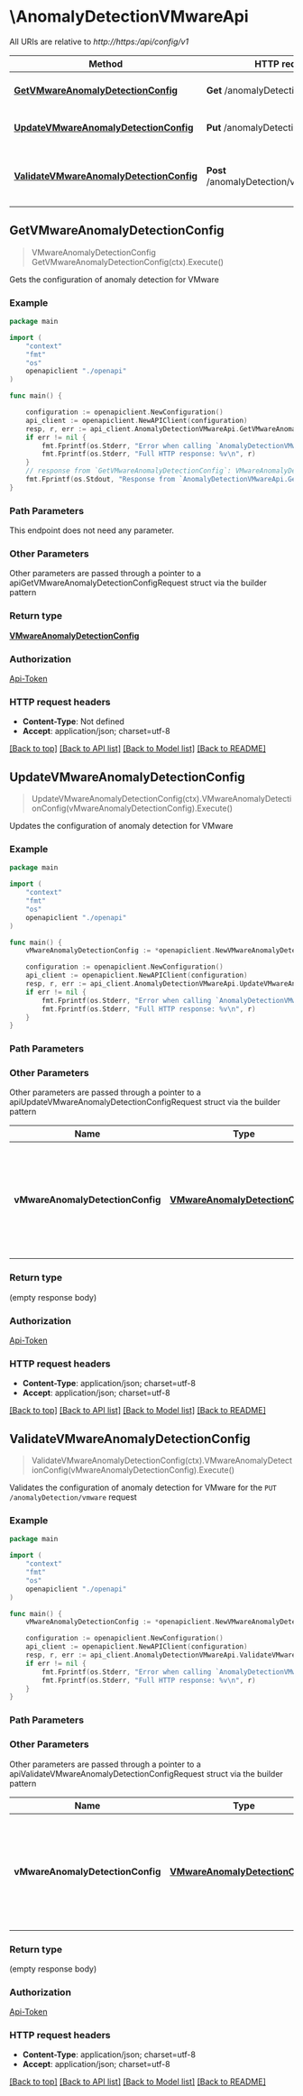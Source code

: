 # \AnomalyDetectionVMwareApi

All URIs are relative to *http://https:/api/config/v1*

Method | HTTP request | Description
------------- | ------------- | -------------
[**GetVMwareAnomalyDetectionConfig**](AnomalyDetectionVMwareApi.md#GetVMwareAnomalyDetectionConfig) | **Get** /anomalyDetection/vmware | Gets the configuration of anomaly detection for VMware
[**UpdateVMwareAnomalyDetectionConfig**](AnomalyDetectionVMwareApi.md#UpdateVMwareAnomalyDetectionConfig) | **Put** /anomalyDetection/vmware | Updates the configuration of anomaly detection for VMware
[**ValidateVMwareAnomalyDetectionConfig**](AnomalyDetectionVMwareApi.md#ValidateVMwareAnomalyDetectionConfig) | **Post** /anomalyDetection/vmware/validator | Validates the configuration of anomaly detection for VMware for the &#x60;PUT /anomalyDetection/vmware&#x60; request



## GetVMwareAnomalyDetectionConfig

> VMwareAnomalyDetectionConfig GetVMwareAnomalyDetectionConfig(ctx).Execute()

Gets the configuration of anomaly detection for VMware

### Example

```go
package main

import (
    "context"
    "fmt"
    "os"
    openapiclient "./openapi"
)

func main() {

    configuration := openapiclient.NewConfiguration()
    api_client := openapiclient.NewAPIClient(configuration)
    resp, r, err := api_client.AnomalyDetectionVMwareApi.GetVMwareAnomalyDetectionConfig(context.Background()).Execute()
    if err != nil {
        fmt.Fprintf(os.Stderr, "Error when calling `AnomalyDetectionVMwareApi.GetVMwareAnomalyDetectionConfig``: %v\n", err)
        fmt.Fprintf(os.Stderr, "Full HTTP response: %v\n", r)
    }
    // response from `GetVMwareAnomalyDetectionConfig`: VMwareAnomalyDetectionConfig
    fmt.Fprintf(os.Stdout, "Response from `AnomalyDetectionVMwareApi.GetVMwareAnomalyDetectionConfig`: %v\n", resp)
}
```

### Path Parameters

This endpoint does not need any parameter.

### Other Parameters

Other parameters are passed through a pointer to a apiGetVMwareAnomalyDetectionConfigRequest struct via the builder pattern


### Return type

[**VMwareAnomalyDetectionConfig**](VMwareAnomalyDetectionConfig.md)

### Authorization

[Api-Token](../README.md#Api-Token)

### HTTP request headers

- **Content-Type**: Not defined
- **Accept**: application/json; charset=utf-8

[[Back to top]](#) [[Back to API list]](../README.md#documentation-for-api-endpoints)
[[Back to Model list]](../README.md#documentation-for-models)
[[Back to README]](../README.md)


## UpdateVMwareAnomalyDetectionConfig

> UpdateVMwareAnomalyDetectionConfig(ctx).VMwareAnomalyDetectionConfig(vMwareAnomalyDetectionConfig).Execute()

Updates the configuration of anomaly detection for VMware

### Example

```go
package main

import (
    "context"
    "fmt"
    "os"
    openapiclient "./openapi"
)

func main() {
    vMwareAnomalyDetectionConfig := *openapiclient.NewVMwareAnomalyDetectionConfig(*openapiclient.NewEsxiHighCpuSaturationConfig(false), *openapiclient.NewEsxiHighMemoryDetectionConfig(false), *openapiclient.NewOverloadedStorageDetectionConfig(false), *openapiclient.NewUndersizedStorageDetectionConfig(false), *openapiclient.NewSlowPhysicalStorageDetectionConfig(false), *openapiclient.NewDroppedPacketsDetectionConfig(false), *openapiclient.NewLowDatastoreSpaceDetectionConfig(false)) // VMwareAnomalyDetectionConfig | JSON body of the request, containing parameters of the VMware anomaly detection configuration. (optional)

    configuration := openapiclient.NewConfiguration()
    api_client := openapiclient.NewAPIClient(configuration)
    resp, r, err := api_client.AnomalyDetectionVMwareApi.UpdateVMwareAnomalyDetectionConfig(context.Background()).VMwareAnomalyDetectionConfig(vMwareAnomalyDetectionConfig).Execute()
    if err != nil {
        fmt.Fprintf(os.Stderr, "Error when calling `AnomalyDetectionVMwareApi.UpdateVMwareAnomalyDetectionConfig``: %v\n", err)
        fmt.Fprintf(os.Stderr, "Full HTTP response: %v\n", r)
    }
}
```

### Path Parameters



### Other Parameters

Other parameters are passed through a pointer to a apiUpdateVMwareAnomalyDetectionConfigRequest struct via the builder pattern


Name | Type | Description  | Notes
------------- | ------------- | ------------- | -------------
 **vMwareAnomalyDetectionConfig** | [**VMwareAnomalyDetectionConfig**](VMwareAnomalyDetectionConfig.md) | JSON body of the request, containing parameters of the VMware anomaly detection configuration. | 

### Return type

 (empty response body)

### Authorization

[Api-Token](../README.md#Api-Token)

### HTTP request headers

- **Content-Type**: application/json; charset=utf-8
- **Accept**: application/json; charset=utf-8

[[Back to top]](#) [[Back to API list]](../README.md#documentation-for-api-endpoints)
[[Back to Model list]](../README.md#documentation-for-models)
[[Back to README]](../README.md)


## ValidateVMwareAnomalyDetectionConfig

> ValidateVMwareAnomalyDetectionConfig(ctx).VMwareAnomalyDetectionConfig(vMwareAnomalyDetectionConfig).Execute()

Validates the configuration of anomaly detection for VMware for the `PUT /anomalyDetection/vmware` request

### Example

```go
package main

import (
    "context"
    "fmt"
    "os"
    openapiclient "./openapi"
)

func main() {
    vMwareAnomalyDetectionConfig := *openapiclient.NewVMwareAnomalyDetectionConfig(*openapiclient.NewEsxiHighCpuSaturationConfig(false), *openapiclient.NewEsxiHighMemoryDetectionConfig(false), *openapiclient.NewOverloadedStorageDetectionConfig(false), *openapiclient.NewUndersizedStorageDetectionConfig(false), *openapiclient.NewSlowPhysicalStorageDetectionConfig(false), *openapiclient.NewDroppedPacketsDetectionConfig(false), *openapiclient.NewLowDatastoreSpaceDetectionConfig(false)) // VMwareAnomalyDetectionConfig | JSON body of the request, containing parameters of the VMware anomaly detection configuration. (optional)

    configuration := openapiclient.NewConfiguration()
    api_client := openapiclient.NewAPIClient(configuration)
    resp, r, err := api_client.AnomalyDetectionVMwareApi.ValidateVMwareAnomalyDetectionConfig(context.Background()).VMwareAnomalyDetectionConfig(vMwareAnomalyDetectionConfig).Execute()
    if err != nil {
        fmt.Fprintf(os.Stderr, "Error when calling `AnomalyDetectionVMwareApi.ValidateVMwareAnomalyDetectionConfig``: %v\n", err)
        fmt.Fprintf(os.Stderr, "Full HTTP response: %v\n", r)
    }
}
```

### Path Parameters



### Other Parameters

Other parameters are passed through a pointer to a apiValidateVMwareAnomalyDetectionConfigRequest struct via the builder pattern


Name | Type | Description  | Notes
------------- | ------------- | ------------- | -------------
 **vMwareAnomalyDetectionConfig** | [**VMwareAnomalyDetectionConfig**](VMwareAnomalyDetectionConfig.md) | JSON body of the request, containing parameters of the VMware anomaly detection configuration. | 

### Return type

 (empty response body)

### Authorization

[Api-Token](../README.md#Api-Token)

### HTTP request headers

- **Content-Type**: application/json; charset=utf-8
- **Accept**: application/json; charset=utf-8

[[Back to top]](#) [[Back to API list]](../README.md#documentation-for-api-endpoints)
[[Back to Model list]](../README.md#documentation-for-models)
[[Back to README]](../README.md)

